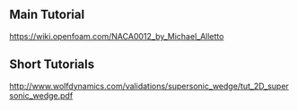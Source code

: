   

## Main Tutorial 
https://wiki.openfoam.com/NACA0012_by_Michael_Alletto
## Short Tutorials
http://www.wolfdynamics.com/validations/supersonic_wedge/tut_2D_supersonic_wedge.pdf




